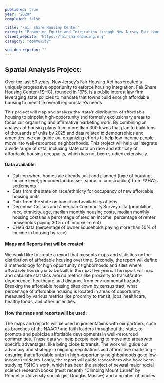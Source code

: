 ```yaml
---
published: true
year: "2020"
completed: false

title: "Fair Share Housing Center"
excerpt: "Promoting Equity and Integration through New Jersey Fair Housing"
client_website: "https://fairsharehousing.org"
category: "community"

seo_description: ""
---
```


## Spatial Analysis Project:
Over the last 50 years, New Jersey’s Fair Housing Act has created a uniquely progressive opportunity to enforce housing integration. Fair Share Housing Center (FSHC), founded in 1975, is a public interest law firm leveraging state policies to mandate that towns build enough affordable housing to meet the overall region/state’s needs.

This project will map and analyze the state’s distribution of affordable housing to pinpoint high-opportunity and formerly exclusionary areas to focus our organizing and affirmative marketing work. By combining an analysis of housing plans from more than 300 towns that plan to build tens of thousands of units by 2025 and data related to demographics and amenities, we can guide our organizing efforts to help low-income people move into well-resourced neighborhoods. This project will help us integrate a wide range of data, including state data on race and ethnicity of affordable housing occupants, which has not been studied extensively.

#### Data available:
- Data on where homes are already built and planned (type of housing, income level, geocoded addresses, status of construction) from FSHC's settlements
- Data from the state on race/ethnicity for occupancy of new affordable housing units
- Data from the state on transit and availability of jobs
- Decennial Census and American Community Survey data (population, race, ethnicity, age, median monthly housing costs, median monthly housing costs as a percentage of median income, percentage of renter households paying 30%+ of income in rent)
- CHAS data (percentage of owner households paying more than 50% of income in housing by race)	

#### Maps and Reports that will be created:
We would like to create a report that presents maps and statistics on the distribution of affordable housing over time. Secondly, the report will define a methodology for high opportunity neighborhoods and sites where affordable housing is to be built in the next five years. The report will map and calculate statistics around metrics like proximity to transit/auto-dependence, healthcare, and distance from environmental hazards. Breaking the affordable housing sites down by census tract, what percentage of affordable housing is located in areas of opportunity, measured by various metrics like proximity to transit, jobs, healthcare, healthy foods, and other amenities.

#### How the maps and reports will be used:
The maps and reports will be used in presentations with our partners, such as branches of the NAACP and faith leaders throughout the state, to promote and publicize affordable developments in well-resourced communities. These data will help people looking to move into areas with specific advantages, like being close to transit. The work will guide our advocacy and strategy in ongoing negotiations and affirmative marketing – ensuring that affordable units in high-opportunity neighborhoods go to low-income residents. Lastly, the report will guide researchers who have been studying FSHC’s work, which has been the subject of several major social science research books (most recently “Climbing Mount Laurel” by Princeton University sociologist Douglas Massey) and a number of articles.